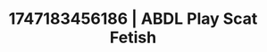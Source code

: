---
categories:
- BDSM whisper
- Erotic archetypes
- Mormon missionary
- Erotic silhouette
- Gender-fluid lovers
image: /assets/images/1747183456186.jpg
layout: post
seo:
  description: Featured content with exclusive Scat Fetish, ABDL Play. HD images available.
  keywords: Scat Fetish, ABDL Play
  og_image: /assets/images/1747183456186.jpg
  schema_type: VisualArtwork
tags:
- ABDL Play
- '#1747183456186'
- Scat Fetish
title: 1747183456186 | ABDL Play Scat Fetish
---